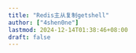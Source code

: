 ```yaml
---
title: "Redis主从复制getshell"
author: ["4shen0ne"]
lastmod: 2024-12-14T01:38:46+08:00
draft: false
---
```


